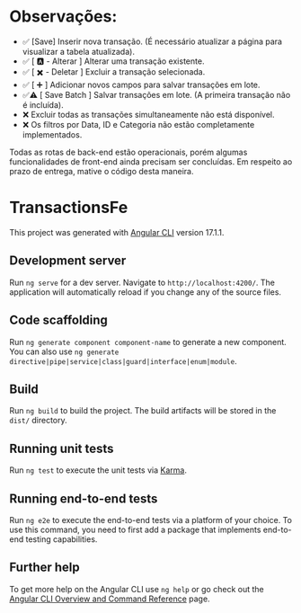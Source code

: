 # Observações:

- ✅ [Save] Inserir nova transação. (É necessário atualizar a página para visualizar a tabela atualizada).
- ✅ [ 🅰️ - Alterar ] Alterar uma transação existente.
- ✅ [ ✖️ - Deletar ] Excluir a transação selecionada.
- ✅ [ ➕ ] Adicionar novos campos para salvar transações em lote.
- ✅⚠️ [ Save Batch ] Salvar transações em lote. (A primeira transação não é incluída).
- ❌ Excluir todas as transações simultaneamente não está disponível.
- ❌ Os filtros por Data, ID e Categoria não estão completamente implementados.

Todas as rotas de back-end estão operacionais, porém algumas funcionalidades de front-end ainda precisam ser concluídas.
Em respeito ao prazo de entrega, mative o código desta maneira.

# TransactionsFe

This project was generated with [Angular CLI](https://github.com/angular/angular-cli) version 17.1.1.

## Development server

Run `ng serve` for a dev server. Navigate to `http://localhost:4200/`. The application will automatically reload if you change any of the source files.

## Code scaffolding

Run `ng generate component component-name` to generate a new component. You can also use `ng generate directive|pipe|service|class|guard|interface|enum|module`.

## Build

Run `ng build` to build the project. The build artifacts will be stored in the `dist/` directory.

## Running unit tests

Run `ng test` to execute the unit tests via [Karma](https://karma-runner.github.io).

## Running end-to-end tests

Run `ng e2e` to execute the end-to-end tests via a platform of your choice. To use this command, you need to first add a package that implements end-to-end testing capabilities.

## Further help

To get more help on the Angular CLI use `ng help` or go check out the [Angular CLI Overview and Command Reference](https://angular.io/cli) page.
